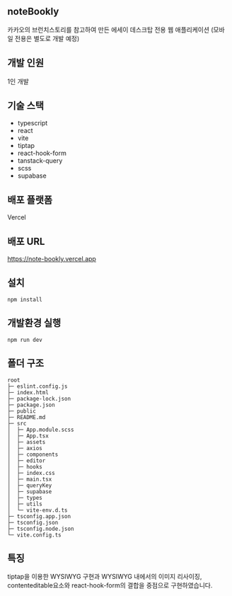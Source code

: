 ## noteBookly
카카오의 브런치스토리를 참고하여 만든 에세이 데스크탑 전용 웹 애플리케이션 (모바일 전용은 별도로 개발 예정)

## 개발 인원
1인 개발

## 기술 스택
- typescript
- react
- vite
- tiptap
- react-hook-form
- tanstack-query
- scss
- supabase

## 배포 플랫폼
Vercel

## 배포 URL
https://note-bookly.vercel.app

## 설치
```
npm install
```

## 개발환경 실행
```
npm run dev
```

## 폴더 구조
```
root
├─ eslint.config.js
├─ index.html
├─ package-lock.json
├─ package.json
├─ public
├─ README.md
├─ src
│  ├─ App.module.scss
│  ├─ App.tsx
│  ├─ assets
│  ├─ axios
│  ├─ components
│  ├─ editor
│  ├─ hooks
│  ├─ index.css
│  ├─ main.tsx
│  ├─ queryKey
│  ├─ supabase
│  ├─ types
│  ├─ utils
│  └─ vite-env.d.ts
├─ tsconfig.app.json
├─ tsconfig.json
├─ tsconfig.node.json
└─ vite.config.ts
```

## 특징
tiptap을 이용한 WYSIWYG 구현과 WYSIWYG 내에서의 이미지 리사이징, contenteditable요소와 react-hook-form의 결합을 중점으로 구현하였습니다.
